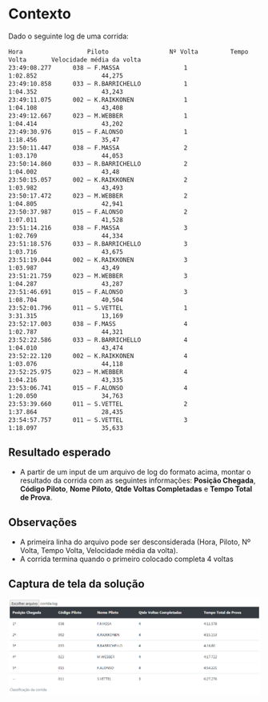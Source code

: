 Contexto
========
Dado o seguinte log de uma corrida:

```text
Hora                  Piloto                 Nº Volta         Tempo Volta       Velocidade média da volta
23:49:08.277      038 – F.MASSA                  1             1:02.852                  44,275
23:49:10.858      033 – R.BARRICHELLO            1             1:04.352                  43,243
23:49:11.075      002 – K.RAIKKONEN              1             1:04.108                  43,408
23:49:12.667      023 – M.WEBBER                 1             1:04.414                  43,202
23:49:30.976      015 – F.ALONSO                 1             1:18.456                  35,47
23:50:11.447      038 – F.MASSA                  2             1:03.170                  44,053
23:50:14.860      033 – R.BARRICHELLO            2             1:04.002                  43,48
23:50:15.057      002 – K.RAIKKONEN              2             1:03.982                  43,493
23:50:17.472      023 – M.WEBBER                 2             1:04.805                  42,941
23:50:37.987      015 – F.ALONSO                 2             1:07.011                  41,528
23:51:14.216      038 – F.MASSA                  3             1:02.769                  44,334
23:51:18.576      033 – R.BARRICHELLO            3             1:03.716                  43,675
23:51:19.044      002 – K.RAIKKONEN              3             1:03.987                  43,49
23:51:21.759      023 – M.WEBBER                 3             1:04.287                  43,287
23:51:46.691      015 – F.ALONSO                 3             1:08.704                  40,504
23:52:01.796      011 – S.VETTEL                 1             3:31.315                  13,169
23:52:17.003      038 – F.MASS                   4             1:02.787                  44,321
23:52:22.586      033 – R.BARRICHELLO            4             1:04.010                  43,474
23:52:22.120      002 – K.RAIKKONEN              4             1:03.076                  44,118
23:52:25.975      023 – M.WEBBER                 4             1:04.216                  43,335
23:53:06.741      015 – F.ALONSO                 4             1:20.050                  34,763
23:53:39.660      011 – S.VETTEL                 2             1:37.864                  28,435
23:54:57.757      011 – S.VETTEL                 3             1:18.097                  35,633

```

Resultado esperado
------------------
* A partir de um input de um arquivo de log do formato acima, montar o resultado da corrida com as seguintes informações: **Posição Chegada**, **Código Piloto**, **Nome Piloto**, **Qtde Voltas Completadas** e **Tempo Total de Prova**.

Observações
------------
* A primeira linha do arquivo pode ser desconsiderada (Hora, Piloto, Nº Volta, Tempo Volta, Velocidade média da volta).
* A corrida termina quando o primeiro colocado completa 4 voltas

Captura de tela da solução
--------------------------
![Classificação da corrida](https://github.com/adevecchi/LogCorrida/blob/master/screenshot.png)
